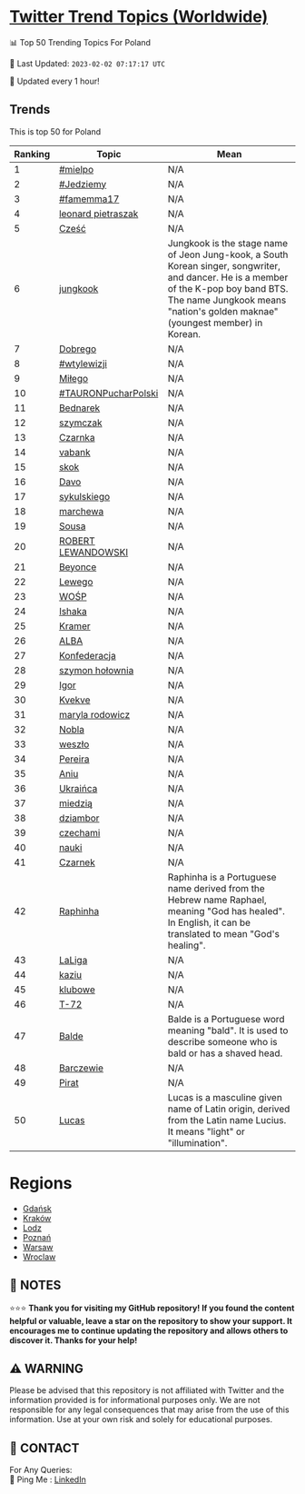 [Twitter Trend Topics (Worldwide)](https://github.com/ErcinDedeoglu/Twitter-Trend-Topics)
==========


📊 Top 50 Trending Topics For Poland

📆 Last Updated: `2023-02-02 07:17:17 UTC`

🔧 Updated every 1 hour!


## Trends

This is top 50 for Poland

| Ranking | Topic | Mean |
| ------- | ------------ | ------------ |
| 1 | [#mielpo](http://twitter.com/search?q=%23mielpo) | N/A |
| 2 | [#Jedziemy](http://twitter.com/search?q=%23Jedziemy) | N/A |
| 3 | [#famemma17](http://twitter.com/search?q=%23famemma17) | N/A |
| 4 | [leonard pietraszak](http://twitter.com/search?q=leonard+pietraszak) | N/A |
| 5 | [Cześć](http://twitter.com/search?q=Cze%c5%9b%c4%87) | N/A |
| 6 | [jungkook](http://twitter.com/search?q=jungkook) | Jungkook is the stage name of Jeon Jung-kook, a South Korean singer, songwriter, and dancer. He is a member of the K-pop boy band BTS. The name Jungkook means "nation's golden maknae" (youngest member) in Korean. |
| 7 | [Dobrego](http://twitter.com/search?q=Dobrego) | N/A |
| 8 | [#wtylewizji](http://twitter.com/search?q=%23wtylewizji) | N/A |
| 9 | [Miłego](http://twitter.com/search?q=Mi%c5%82ego) | N/A |
| 10 | [#TAURONPucharPolski](http://twitter.com/search?q=%23TAURONPucharPolski) | N/A |
| 11 | [Bednarek](http://twitter.com/search?q=Bednarek) | N/A |
| 12 | [szymczak](http://twitter.com/search?q=szymczak) | N/A |
| 13 | [Czarnka](http://twitter.com/search?q=Czarnka) | N/A |
| 14 | [vabank](http://twitter.com/search?q=vabank) | N/A |
| 15 | [skok](http://twitter.com/search?q=skok) | N/A |
| 16 | [Davo](http://twitter.com/search?q=Davo) | N/A |
| 17 | [sykulskiego](http://twitter.com/search?q=sykulskiego) | N/A |
| 18 | [marchewa](http://twitter.com/search?q=marchewa) | N/A |
| 19 | [Sousa](http://twitter.com/search?q=Sousa) | N/A |
| 20 | [ROBERT LEWANDOWSKI](http://twitter.com/search?q=ROBERT+LEWANDOWSKI) | N/A |
| 21 | [Beyonce](http://twitter.com/search?q=Beyonce) | N/A |
| 22 | [Lewego](http://twitter.com/search?q=Lewego) | N/A |
| 23 | [WOŚP](http://twitter.com/search?q=WO%c5%9aP) | N/A |
| 24 | [Ishaka](http://twitter.com/search?q=Ishaka) | N/A |
| 25 | [Kramer](http://twitter.com/search?q=Kramer) | N/A |
| 26 | [ALBA](http://twitter.com/search?q=ALBA) | N/A |
| 27 | [Konfederacja](http://twitter.com/search?q=Konfederacja) | N/A |
| 28 | [szymon hołownia](http://twitter.com/search?q=szymon+ho%c5%82ownia) | N/A |
| 29 | [Igor](http://twitter.com/search?q=Igor) | N/A |
| 30 | [Kvekve](http://twitter.com/search?q=Kvekve) | N/A |
| 31 | [maryla rodowicz](http://twitter.com/search?q=maryla+rodowicz) | N/A |
| 32 | [Nobla](http://twitter.com/search?q=Nobla) | N/A |
| 33 | [weszło](http://twitter.com/search?q=wesz%c5%82o) | N/A |
| 34 | [Pereira](http://twitter.com/search?q=Pereira) | N/A |
| 35 | [Aniu](http://twitter.com/search?q=Aniu) | N/A |
| 36 | [Ukraińca](http://twitter.com/search?q=Ukrai%c5%84ca) | N/A |
| 37 | [miedzią](http://twitter.com/search?q=miedzi%c4%85) | N/A |
| 38 | [dziambor](http://twitter.com/search?q=dziambor) | N/A |
| 39 | [czechami](http://twitter.com/search?q=czechami) | N/A |
| 40 | [nauki](http://twitter.com/search?q=nauki) | N/A |
| 41 | [Czarnek](http://twitter.com/search?q=Czarnek) | N/A |
| 42 | [Raphinha](http://twitter.com/search?q=Raphinha) | Raphinha is a Portuguese name derived from the Hebrew name Raphael, meaning "God has healed". In English, it can be translated to mean "God's healing". |
| 43 | [LaLiga](http://twitter.com/search?q=LaLiga) | N/A |
| 44 | [kaziu](http://twitter.com/search?q=kaziu) | N/A |
| 45 | [klubowe](http://twitter.com/search?q=klubowe) | N/A |
| 46 | [T-72](http://twitter.com/search?q=T-72) | N/A |
| 47 | [Balde](http://twitter.com/search?q=Balde) | Balde is a Portuguese word meaning "bald". It is used to describe someone who is bald or has a shaved head. |
| 48 | [Barczewie](http://twitter.com/search?q=Barczewie) | N/A |
| 49 | [Pirat](http://twitter.com/search?q=Pirat) | N/A |
| 50 | [Lucas](http://twitter.com/search?q=Lucas) | Lucas is a masculine given name of Latin origin, derived from the Latin name Lucius. It means "light" or "illumination". |



# Regions

* [Gdańsk](</Poland/Gdańsk.md>)
* [Kraków](</Poland/Kraków.md>)
* [Lodz](</Poland/Lodz.md>)
* [Poznań](</Poland/Poznań.md>)
* [Warsaw](</Poland/Warsaw.md>)
* [Wroclaw](</Poland/Wroclaw.md>)



## 📝 NOTES

⭐⭐⭐ **Thank you for visiting my GitHub repository! If you found the content helpful or valuable, leave a star on the repository to show your support. It encourages me to continue updating the repository and allows others to discover it. Thanks for your help!**


## ⚠️ WARNING

Please be advised that this repository is not affiliated with Twitter and the information provided is for informational purposes only. We are not responsible for any legal consequences that may arise from the use of this information. Use at your own risk and solely for educational purposes.


## 📨 CONTACT

 For Any Queries:  
            🏓 Ping Me : [LinkedIn](https://www.linkedin.com/in/ercindedeoglu/)

